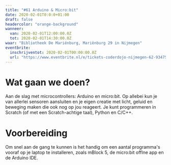 ```yaml
---
title: "#61 Arduino & Micro:bit"
date: 2020-02-01T0:0:0+01:00
draft: false
headercolor: "orange-background"
wanneer: 
  van: 2020-02-01T12:00:00.0Z
  tot: 2020-02-01T14:30:00.0Z
waar: "Bibliotheek De Mariënburg, Mariënburg 29 in Nijmegen"
eventbrite:
  inschrijventot: 2020-02-01T00:00:00.0Z
  url: "https://www.eventbrite.nl/e/tickets-coderdojo-nijmegen-62-93475366337"
---
```


# Wat gaan we doen?
Aan de slag met microcontrollers: Arduino en micro:bit. Op allebei kun je van allerlei sensoren aansluiten en je eigen creatie met licht, geluid en beweging maken die ook nog op jou reageert. Je kunt programmeren in Scratch (of met een Scratch-achtige taal), Python en C/C++.
 <!--more-->
# Voorbereiding
Om snel aan de gang te kunnen is het handig om een aantal programma's vooraf op je laptop te installeren, zoals mBlock 5, de micro:bit offlne app en de Arduino IDE.
